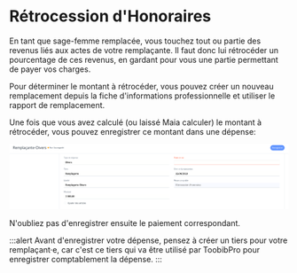 # Rétrocession d'Honoraires

En tant que sage-femme remplacée, vous touchez tout ou partie des revenus liés aux actes de votre remplaçante.
Il faut donc lui rétrocéder un pourcentage de ces revenus, en gardant pour vous une partie permettant de payer vos charges.

Pour déterminer le montant à rétrocéder, vous pouvez créer un nouveau remplacement depuis la fiche d'informations professionnelle et utiliser le rapport de remplacement.


Une fois que vous avez calculé (ou laissé Maia calculer) le montant à rétrocéder, vous pouvez enregistrer ce montant dans une dépense:

![Rétrocession d'Honoraires](/content/maia/accounting/retrocession.png)

N'oubliez pas d'enregistrer ensuite le paiement correspondant.


:::alert
Avant d'enregistrer votre dépense, pensez à créer un tiers pour votre remplaçant·e, car c'est ce tiers qui va être utilisé par ToobibPro pour enregistrer comptablement la dépense.
:::